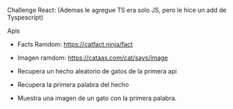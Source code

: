 Challenge React: (Ademas le agregue TS era solo JS, pero le hice un add de Tyspescript)

Apis

- Facts Ramdom: https://catfact.ninja/fact
- Imagen ramdom: https://cataas.com/cat/says/image

- Recupera un hecho aleatorio de gatos de la primera api
- Recupera la primera palabra del hecho
- Muestra una imagen de un gato con la primera palabra.